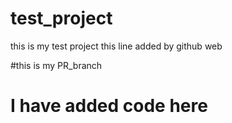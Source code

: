 # test_project
this is my test project
this line added by github web

#this is my PR_branch 
# I have added code here

